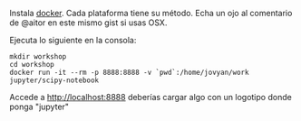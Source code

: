 Instala [docker](https://www.docker.com/). Cada plataforma tiene su método. Echa un ojo al comentario de @aitor en este mismo gist si usas OSX.

Ejecuta lo siguiente en la consola:

```
mkdir workshop
cd workshop
docker run -it --rm -p 8888:8888 -v `pwd`:/home/jovyan/work jupyter/scipy-notebook
```

Accede a [http://localhost:8888](http://localhost:8888) deberías cargar algo con un logotipo donde ponga "jupyter"
